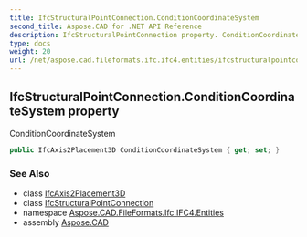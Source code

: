 ```yaml
---
title: IfcStructuralPointConnection.ConditionCoordinateSystem
second_title: Aspose.CAD for .NET API Reference
description: IfcStructuralPointConnection property. ConditionCoordinateSystem
type: docs
weight: 20
url: /net/aspose.cad.fileformats.ifc.ifc4.entities/ifcstructuralpointconnection/conditioncoordinatesystem/
---
```

## IfcStructuralPointConnection.ConditionCoordinateSystem property

ConditionCoordinateSystem

```csharp
public IfcAxis2Placement3D ConditionCoordinateSystem { get; set; }
```

### See Also

* class [IfcAxis2Placement3D](../../ifcaxis2placement3d/)
* class [IfcStructuralPointConnection](../)
* namespace [Aspose.CAD.FileFormats.Ifc.IFC4.Entities](../../ifcstructuralpointconnection/)
* assembly [Aspose.CAD](../../../)


